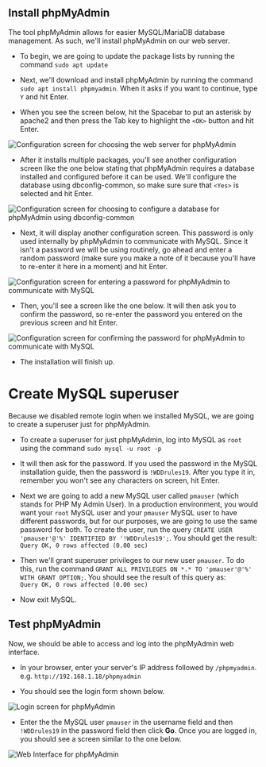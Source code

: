 ## Install phpMyAdmin

The tool phpMyAdmin allows for easier MySQL/MariaDB database management.  As such, we'll install phpMyAdmin on our web server.

- To begin, we are going to update the package lists by running the command `sudo apt update`

- Next, we'll download and install phpMyAdmin by running the command `sudo apt install phpmyadmin`.  When it asks if you want to continue, type `Y` and hit Enter.

- When you see the screen below, hit the Spacebar to put an asterisk by apache2 and then press the Tab key to highlight the `<OK>` button and hit Enter.

![Configuration screen for choosing the web server for phpMyAdmin](http://inspiringweb.org/moodle/imed2349/phpmyadmin_configuration_web_server.png)

- After it installs multiple packages, you'll see another configuration screen like the one below stating that phpMyAdmin requires a database installed and configured before it can be used.  We'll configure the database using dbconfig-common, so make sure sure that `<Yes>` is selected and hit Enter.

![Configuration screen for choosing to configure a database for phpMyAdmin using dbconfig-common](http://inspiringweb.org/moodle/imed2349/phpmyadmin_configuration_database.png)

- Next, it will display another configuration screen.  This password is only used internally by phpMyAdmin to communicate with MySQL.  Since it isn't a password we will be using routinely, go ahead and enter a random password (make sure you make a note of it because you'll have to re-enter it here in a moment) and hit Enter.

![Configuration screen for entering a password for phpMyAdmin to communicate with MySQL](http://inspiringweb.org/moodle/imed2349/phpmyadmin_configuration_database_password.png)

- Then, you'll see a screen like the one below.  It will then ask you to confirm the password, so re-enter the password you entered on the previous screen and hit Enter.

![Configuration screen for confirming the password for phpMyAdmin to communicate with MySQL](http://inspiringweb.org/moodle/imed2349/phpmyadmin_configuration_password_confirmation.png)

- The installation will finish up.

# Create MySQL superuser

Because we disabled remote login when we installed MySQL, we are going to create a superuser just for phpMyAdmin.

- To create a superuser for just phpMyAdmin, log into MySQL as `root` using the command `sudo mysql -u root -p`

- It will then ask for the password.  If you used the password in the MySQL installation guide, then the password is `!WDDrules19`. After you type it in, remember you won't see any characters on screen, hit Enter.

- Next we are going to add a new MySQL user called `pmauser` (which stands for PHP My Admin User).  In a production environment, you would want your `root` MySQL user and your `pmauser` MySQL user to have different passwords, but for our purposes, we are going to use the same password for both. To create the user, run the query `CREATE USER 'pmauser'@'%' IDENTIFIED BY '!WDDrules19';`.  You should get the result:  
  `Query OK, 0 rows affected (0.00 sec)`

- Then we'll grant superuser privileges to our new user `pmauser`.  To do this, run the command `GRANT ALL PRIVILEGES ON *.* TO 'pmauser'@'%' WITH GRANT OPTION;`.  You should see the result of this query as:  
  `Query OK, 0 rows affected (0.00 sec)`

- Now exit MySQL.

## Test phpMyAdmin

Now, we should be able to access and log into the phpMyAdmin web interface.

- In your browser, enter your server's IP address followed by `/phpmyadmin`. e.g. `http://192.168.1.18/phpmyadmin`

- You should see the login form shown below.

![Login screen for phpMyAdmin](http://inspiringweb.org/moodle/imed2349/phpmyadmin_login_screen.png)

- Enter the the MySQL user `pmauser` in the username field and then `!WDDrules19` in the password field then click __Go__.  Once you are logged in, you should see a screen similar to the one below.

![Web Interface for phpMyAdmin](http://inspiringweb.org/moodle/imed2349/phpmyadmin_web_interface.png)
